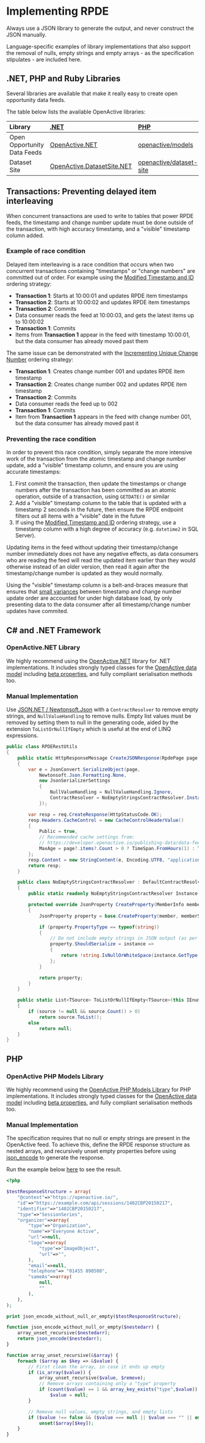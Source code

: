 # Implementing RPDE

Always use a JSON library to generate the output, and never construct the JSON manually.

Language-specific examples of library implementations that also support the removal of nulls, empty strings and empty arrays - as the specification stipulates - are included here.

## .NET, PHP and Ruby Libraries

Several libraries are available that make it really easy to create open opportunity data feeds.

The table below lists the available OpenActive libraries:

| Library | [.NET](https://docs.microsoft.com/en-us/dotnet/standard/net-standard) | [PHP](https://www.php.net/releases/5_4_0.php) | [Ruby](https://www.ruby-lang.org/en/) |
| :--- | :--- | :--- | :--- |
| Open Opportunity Data Feeds | [OpenActive.NET](https://www.nuget.org/packages/OpenActive.NET/) | [openactive/models](https://packagist.org/packages/openactive/models) | [openactive](https://rubygems.org/gems/openactive) |
| Dataset Site | [OpenActive.DatasetSite.NET](https://www.nuget.org/packages/OpenActive.DatasetSite.NET/) | [openactive/dataset-site](https://packagist.org/packages/openactive/dataset-site) | [openactive-dataset\_site](https://rubygems.org/gems/openactive-dataset_site) |

## Transactions: Preventing delayed item interleaving

When concurrent transactions are used to write to tables that power RPDE feeds, the timestamp and change number update must be done outside of the transaction, with high accuracy timestamp, and a "visible" timestamp column added.

### Example of race condition

Delayed item interleaving is a race condition that occurs when two concurrent transactions containing "timestamps" or "change numbers" are committed out of order. For example using the [Modified Timestamp and ID](https://www.w3.org/2017/08/realtime-paged-data-exchange/#modified-timestamp-and-id) ordering strategy:

* **Transaction 1**: Starts at 10:00:01 and updates RPDE item timestamps
* **Transaction 2**: Starts at 10:00:02 and updates RPDE item timestamps
* **Transaction 2**: Commits
* Data consumer reads the feed at 10:00:03, and gets the latest items up to 10:00:02
* **Transaction 1**: Commits
* Items from **Transaction 1** appear in the feed with timestamp 10:00:01, but the data consumer has already moved past them

The same issue can be demonstrated with the [Incrementing Unique Change Number](https://www.w3.org/2017/08/realtime-paged-data-exchange/#incrementing-unique-change-number) ordering strategy:

* **Transaction 1**: Creates change number 001 and updates RPDE item timestamp
* **Transaction 2**: Creates change number 002 and updates RPDE item timestamp
* **Transaction 2**: Commits
* Data consumer reads the feed up to 002
* **Transaction 1**: Commits
* Item from **Transaction 1** appears in the feed with change number 001, but the data consumer has already moved past it

### Preventing the race condition

In order to prevent this race condition, simply separate the more intensive work of the transaction from the atomic timestamp and change number update, add a "visible" timestamp column, and ensure you are using accurate timestamps:

1. First commit the transaction, then update the timestamps or change numbers after the transaction has been committed as an atomic operation, outside of a transaction, using `GETDATE()` or similar
2. Add a "visible" timestamp column to the table that is updated with a timestamp 2 seconds in the future, then ensure the RPDE endpoint filters out all items with a "visible" date in the future
3. If using the [Modified Timestamp and ID](https://www.w3.org/2017/08/realtime-paged-data-exchange/#modified-timestamp-and-id) ordering strategy, use a timestamp column with a high degree of accuracy \(e.g. `datetime2` in SQL Server\).

Updating items in the feed without updating their timestamp/change number immediately does not have any negative effects, as data consumers who are reading the feed will read the updated item earlier than they would otherwise instead of an older version, then read it again after the timestamp/change number is updated as they would normally.

Using the "visible" timestamp column is a belt-and-braces measure that ensures that [small variances](https://stackoverflow.com/questions/30301302/identity-and-getdate-out-of-order) between timestamp and change number update order are accounted for under high database load, by only presenting data to the data consumer after all timestamp/change number updates have commited.

## C\# and .NET Framework

### OpenActive.NET Library

We highly recommend using the [OpenActive.NET](https://www.nuget.org/packages/OpenActive.NET/) library for .NET implementations. It includes strongly typed classes for the [OpenActive data model](https://www.openactive.io/modelling-opportunity-data/) including [beta properties](https://www.openactive.io/ns-beta/), and fully compliant serialisation methods too.

### Manual Implementation

Use [JSON.NET / Newtonsoft.Json](https://www.nuget.org/packages/Newtonsoft.Json/) with a `ContractResolver` to remove empty strings, and `NullValueHandling` to remove nulls. Empty list values must be removed by setting them to null in the generating code, aided by the extension `ToListOrNullIfEmpty` which is useful at the end of LINQ expressions.

```csharp
public class RPDERestUtils
{
    public static HttpResponseMessage CreateJSONResponse(RpdePage page, HttpRequestMessage req)
    {
        var e = JsonConvert.SerializeObject(page,
            Newtonsoft.Json.Formatting.None,
            new JsonSerializerSettings
            {
                NullValueHandling = NullValueHandling.Ignore,
                ContractResolver = NoEmptyStringsContractResolver.Instance
            });

        var resp = req.CreateResponse(HttpStatusCode.OK);
        resp.Headers.CacheControl = new CacheControlHeaderValue()
        {
            Public = true,
            // Recommended cache settings from:
            // https://developer.openactive.io/publishing-data/data-feeds/scaling-feeds
            MaxAge = page?.items?.Count > 0 ? TimeSpan.FromHours(1) : TimeSpan.FromSeconds(8)
        };
        resp.Content = new StringContent(e, Encoding.UTF8, "application/json");
        return resp;
    }

    public class NoEmptyStringsContractResolver : DefaultContractResolver
    {
        public static readonly NoEmptyStringsContractResolver Instance = new NoEmptyStringsContractResolver();

        protected override JsonProperty CreateProperty(MemberInfo member, MemberSerialization memberSerialization)
        {
            JsonProperty property = base.CreateProperty(member, memberSerialization);

            if (property.PropertyType == typeof(string))
            {
                // Do not include empty strings in JSON output (as per OpenActive Modelling Specification)
                property.ShouldSerialize = instance =>
                {
                    return !string.IsNullOrWhiteSpace(instance.GetType().GetRuntimeProperty(member.Name).GetValue(instance, null) as string);
                };
            }

            return property;
        }
    }

    public static List<TSource> ToListOrNullIfEmpty<TSource>(this IEnumerable<TSource> source)
    {
        if (source != null && source.Count() > 0)
            return source.ToList();
        else
            return null;
    }
}
```

## PHP

### OpenActive PHP Models Library

We highly recommend using the [OpenActive PHP Models Library](https://packagist.org/packages/openactive/models) for PHP implementations. It includes strongly typed classes for the [OpenActive data model](https://www.openactive.io/modelling-opportunity-data/) including [beta properties](https://www.openactive.io/ns-beta/), and fully compliant serialisation methods too.

### Manual Implementation

The specification requires that no null or empty strings are present in the OpenActive feed. To achieve this, define the RPDE response structure as nested arrays, and recursively unset empty properties before using [json\_encode](http://php.net/manual/en/function.json-encode.php) to generate the response.

Run the example below [here](https://www.tehplayground.com/bQZT9xjRC3ToXbPc) to see the result.

```php
<?php

$testResponseStructure = array(
    "@context"=>"https://openactive.io/",
    "id"=>"https://example.com/api/sessions/1402CBP20150217",
    "identifier"=>"1402CBP20150217",
    "type"=>"SessionSeries",
    "organizer"=>array(
        "type"=>"Organization",
        "name"=>"Everyone Active",
        "url"=>null,
        "logo"=>array(
            "type"=>"ImageObject",
            "url"=>"",
        ),
        "email"=>null,
        "telephone"=> "01455 890508",
        "sameAs"=>array(
            null,
            ""
        ),
    ),
);

print json_encode_without_null_or_empty($testResponseStructure);

function json_encode_without_null_or_empty($nestedarr) {
    array_unset_recursive($nestedarr);
    return json_encode($nestedarr);
}

function array_unset_recursive(&$array) {
    foreach ($array as $key => &$value) {
        // First clean the array, in case it ends up empty
        if (is_array($value)) {
            array_unset_recursive($value, $remove);
            // Remove arrays containing only a "type" property
            if (count($value) == 1 && array_key_exists("type",$value))
                $value = null;
        }

        // Remove null values, empty strings, and empty lists
        if ($value !== false && ($value === null || $value === "" || empty($value))) 
            unset($array[$key]);
    }
}
```


